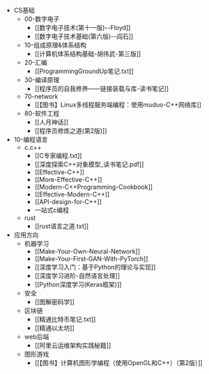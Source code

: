 
- CS基础
	- 00-数字电子
		- [[数字电子技术(第十一版)--Floyd]]
		- [[数字电子技术基础(第六版)--阎石]]
	- 10-组成原理&体系结构
		- [[计算机体系结构基础-胡伟武-第三版]]
	- 20-汇编
		- [[ProgrammingGroundUp笔记.txt]]
	- 30-编译原理
		- [[程序员的自我修养——链接装载与库-读书笔记]]
	- 70-network
		- [[【图书】Linux多线程服务端编程：使用muduo-C++网络库]]
	- 80-软件工程
		- [[人月神话]]
		- [[程序员修炼之道(第2版)]]
- 10-编程语言
	- c.c++
		- [[C专家编程.txt]]
		- [[深度探索C++对象模型_读书笔记.pdf]]
		- [[Effective-C++]]
		- [[More-Effective-C++]]
		- [[Modern-C++Programming-Cookbook]]
		- [[Effective-Modern-C++]]
		- [[API-design-for-C++]]
		- 一站式c编程
	- rust
		- [[rust语言之道.txt]]
- 应用方向
	- 机器学习
		- [[Make-Your-Own-Neural-Network]]
		- [[Make-Your-First-GAN-With-PyTorch]]
		- [[深度学习入门：基于Python的理论与实现]]
		- [[深度学习进阶-自然语言处理]]
		- [[Python深度学习(Keras框架)]]
	- 安全
		- [[图解密码学]]
	- 区块链
		- [[精通比特币笔记.txt]]
		- [[精通以太坊]]
	- web后端
		- [[阿里云运维架构实践秘籍]]
	- 图形游戏
		- [[【图书】计算机图形学编程（使用OpenGL和C++）（第2版）]]